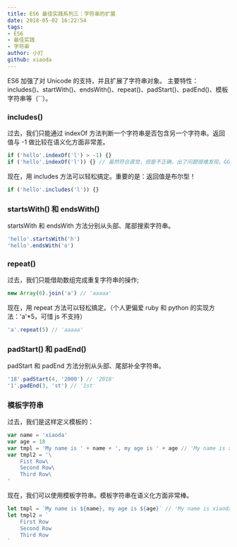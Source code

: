 ```yaml
---
title: ES6 最佳实践系列三：字符串的扩展
date: 2018-05-02 16:22:54
tags:
- ES6
- 最佳实践
- 字符串
author: 小打
github: xiaoda
---
```


ES6 加强了对 Unicode 的支持，并且扩展了字符串对象。
主要特性：includes()、startWith()、endsWith()、repeat()、padStart()、padEnd()、模板字符串等（\`\`）。

<!-- more -->

### includes()

过去，我们只能通过 indexOf 方法判断一个字符串是否包含另一个字符串。返回值与 -1 做比较在语义化方面非常差。

``` js
if ('hello'.indexOf('l') > -1) {}
if ('hello'.indexOf('l')) {} // 虽然符合直觉，但是不正确，出了问题很难发现。GG
```

现在，用 includes 方法可以轻松搞定。重要的是：返回值是布尔型！

``` js
if ('hello'.includes('l')) {}
```

### startsWith() 和 endsWith()

startsWith 和 endsWith 方法分别从头部、尾部搜索字符串。

``` js
'hello'.startsWith('h')
'hello'.endsWith('o')
```

### repeat()

过去，我们只能借助数组完成重复字符串的操作;

``` js
new Array(6).join('a') // 'aaaaa'
```

现在，用 repeat 方法可以轻松搞定。（个人更偏爱 ruby 和 python 的实现方法：'a'\*5，可惜 js 不支持）

``` js
'a'.repeat(5) // 'aaaaa'
```

### padStart() 和 padEnd()

padStart 和 padEnd 方法分别从头部、尾部补全字符串。

``` js
'18'.padStart(4, '2000') // '2018'
'1'.padEnd(3, 'st') // '1st'
```

### 模板字符串

过去，我们是这样定义模板的：

``` js
var name = 'xiaoda'
var age = 18
var tmpl = 'My name is ' + name + ', my age is ' + age // 'My name is xiaoda, my age is 18'
var tmpl2 = '\
    Fist Row\
    Second Row\
    Third Row\
'
```

现在，我们可以使用模板字符串。模板字符串在语义化方面非常棒。

``` js
let tmpl = `My name is ${name}, my age is ${age}` // 'My name is xiaoda, my age is 18'
let tmpl2 = `
    First Row
    Second Row
    Third Row
`
```
